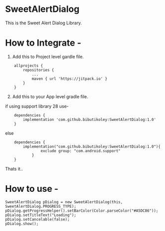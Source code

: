 # SweetAlertDialog

This is the Sweet Alert Dialog Library.

# How to Integrate - 

1. Add this to Project level gardle file.

```
	allprojects {
		repositories {
			...
			maven { url 'https://jitpack.io' }
		}
	}
```

2. Add this to your App level gradle file.

if using support library 28 use-
```
	dependencies {
		implementation 'com.github.bibutikoley:SweetAlertDialog:1.0'
	}
```
else
```
	dependencies {
		implementation("com.github.bibutikoley:SweetAlertDialog:1.0"){
        		exclude group: "com.android.support"
    		}
	}
```
  
 Thats it..

# How to use -
```
SweetAlertDialog pDialog = new SweetAlertDialog(this, SweetAlertDialog.PROGRESS_TYPE);
pDialog.getProgressHelper().setBarColor(Color.parseColor("#A5DC86"));
pDialog.setTitleText("Loading");
pDialog.setCancelable(false);
pDialog.show();
```
